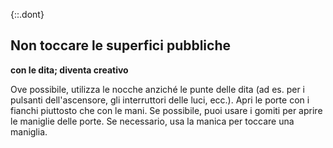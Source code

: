 {::.dont}
## Non toccare le superfici pubbliche 
**con le dita; diventa creativo**

Ove possibile, utilizza le nocche anziché le punte delle dita (ad es. per i pulsanti dell'ascensore, gli interruttori delle luci, ecc.). Apri le porte con i fianchi piuttosto che con le mani. Se possibile, puoi usare i gomiti per aprire le maniglie delle porte. Se necessario, usa la manica per toccare una maniglia.
